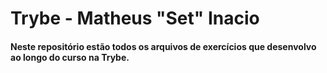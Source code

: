# Trybe - Matheus "Set" Inacio
#### Neste repositório estão todos os arquivos de exercícios que desenvolvo ao longo do curso na Trybe.

